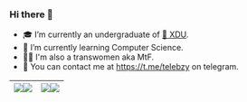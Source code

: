 ### Hi there 👋

<!--
**bzy-nya/bzy-nya** is a ✨ _special_ ✨ repository because its `README.md` (this file) appears on your GitHub profile.

Here are some ideas to get you started:

- 🔭 I’m currently working on ...
- 🌱 I’m currently learning ...
- 👯 I’m looking to collaborate on ...
- 🤔 I’m looking for help with ...
- 💬 Ask me about ...
- 📫 How to reach me: ...
- 😄 Pronouns: ...
- ⚡ Fun fact: ...
-->


- 🎓 I’m currently an undergraduate of [🏫 XDU](https://www.xidian.edu.cn/).
- 🌱 I’m currently learning Computer Science.
- 🏳️‍⚧️ I'm also a transwomen aka MtF.
- 💬 You can contact me at https://t.me/telebzy on telegram.


| <a href="https://github-readme-stats-one-bice.vercel.app/api?username=bzy-nya&show_icons=true&include_all_commits=true&icon_color=FB7299&title_color=FB7299&hide_border=true&role=OWNER,ORGANIZATION_MEMBER#gh-light-mode-only"><img align="center" src="https://github-readme-stats-one-bice.vercel.app/api?username=bzy-nya&show_icons=true&include_all_commits=true&icon_color=FB7299&title_color=FB7299&hide_border=true&role=OWNER,ORGANIZATION_MEMBER#gh-light-mode-only" /></a><a href="https://github-readme-stats-one-bice.vercel.app/api?username=bzy-nya&bg_color=0d1117&text_color=FB7299&show_icons=true&include_all_commits=true&icon_color=FB7299&title_color=FB7299&hide_border=true&role=OWNER,ORGANIZATION_MEMBER#gh-dark-mode-only"><img align="center" src="https://github-readme-stats-one-bice.vercel.app/api?username=bzy-nya&bg_color=0d1117&text_color=FB7299&show_icons=true&include_all_commits=true&icon_color=FB7299&title_color=FB7299&hide_border=true&role=OWNER,ORGANIZATION_MEMBER#gh-dark-mode-only" /></a> | <a href="https://github-readme-stats-one-bice.vercel.app/api/top-langs/?username=bzy-nya&layout=compact&langs_count=8&include_all_commits=true&icon_color=FB7299&hide_border=true&title_color=FB7299&role=OWNER,ORGANIZATION_MEMBER#gh-light-mode-only"><img align="center" src="https://github-readme-stats-one-bice.vercel.app/api/top-langs/?username=bzy-nya&layout=compact&langs_count=8&include_all_commits=true&icon_color=FB7299&hide_border=true&title_color=FB7299&role=OWNER,ORGANIZATION_MEMBER#gh-light-mode-only" /></a><a href="https://github-readme-stats-one-bice.vercel.app/api/top-langs/?username=bzy-nya&bg_color=0d1117&text_color=FB7299&layout=compact&langs_count=8&include_all_commits=true&icon_color=FB7299&hide_border=true&title_color=FB7299&role=OWNER,ORGANIZATION_MEMBER#gh-dark-mode-only"><img align="center" src="https://github-readme-stats-one-bice.vercel.app/api/top-langs/?username=bzy-nya&bg_color=0d1117&text_color=FB7299&layout=compact&langs_count=8&include_all_commits=true&icon_color=FB7299&hide_border=true&title_color=FB7299&role=OWNER,ORGANIZATION_MEMBER#gh-dark-mode-only" /></a> |
| ------------- | ------------- |
